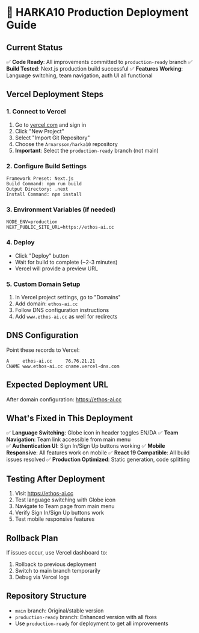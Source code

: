 # 🚀 HARKA10 Production Deployment Guide

## Current Status
✅ **Code Ready**: All improvements committed to `production-ready` branch
✅ **Build Tested**: Next.js production build successful
✅ **Features Working**: Language switching, team navigation, auth UI all functional

## Vercel Deployment Steps

### 1. Connect to Vercel
1. Go to [vercel.com](https://vercel.com) and sign in
2. Click "New Project"
3. Select "Import Git Repository"
4. Choose the `Arnarsson/harka10` repository
5. **Important**: Select the `production-ready` branch (not main)

### 2. Configure Build Settings
```
Framework Preset: Next.js
Build Command: npm run build
Output Directory: .next
Install Command: npm install
```

### 3. Environment Variables (if needed)
```
NODE_ENV=production
NEXT_PUBLIC_SITE_URL=https://ethos-ai.cc
```

### 4. Deploy
- Click "Deploy" button
- Wait for build to complete (~2-3 minutes)
- Vercel will provide a preview URL

### 5. Custom Domain Setup
1. In Vercel project settings, go to "Domains"
2. Add domain: `ethos-ai.cc`
3. Follow DNS configuration instructions
4. Add `www.ethos-ai.cc` as well for redirects

## DNS Configuration
Point these records to Vercel:
```
A     ethos-ai.cc     76.76.21.21
CNAME www.ethos-ai.cc cname.vercel-dns.com
```

## Expected Deployment URL
After domain configuration: https://ethos-ai.cc

## What's Fixed in This Deployment
✅ **Language Switching**: Globe icon in header toggles EN/DA
✅ **Team Navigation**: Team link accessible from main menu  
✅ **Authentication UI**: Sign In/Sign Up buttons working
✅ **Mobile Responsive**: All features work on mobile
✅ **React 19 Compatible**: All build issues resolved
✅ **Production Optimized**: Static generation, code splitting

## Testing After Deployment
1. Visit https://ethos-ai.cc
2. Test language switching with Globe icon
3. Navigate to Team page from main menu
4. Verify Sign In/Sign Up buttons work
5. Test mobile responsive features

## Rollback Plan
If issues occur, use Vercel dashboard to:
1. Rollback to previous deployment
2. Switch to main branch temporarily
3. Debug via Vercel logs

## Repository Structure
- `main` branch: Original/stable version
- `production-ready` branch: Enhanced version with all fixes
- Use `production-ready` for deployment to get all improvements